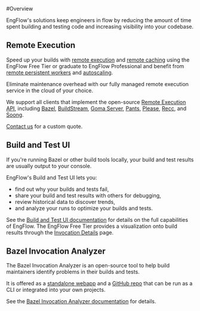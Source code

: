 #Overview

EngFlow's solutions keep engineers in flow by reducing the amount of time spent building and testing code and 
increasing visibility into your codebase.

## Remote Execution
Speed up your builds with 
[remote execution](https://docs.engflow.com/re/config/index.html) and 
[remote caching](https://docs.engflow.com/re/index.html#storage) using the EngFlow Free Tier or graduate to 
EngFlow Professional and benefit 
from [remote persistent workers](https://docs.engflow.com/re/client/remote-persistent-workers.html) and 
[autoscaling](https://docs.engflow.com/re/config/auto-scaling.html).

Eliminate maintenance overhead with our fully managed remote execution service in the cloud of your choice.

We support all clients that implement the open-source [Remote Execution API](https://github.com/bazelbuild/remote-apis),
including [Bazel](https://bazel.build/), [BuildStream](https://buildstream.build/), 
[Goma Server](https://chromium.googlesource.com/infra/goma/server/), [Pants](https://www.pantsbuild.org/), 
[Please](https://please.build/), [Recc](https://gitlab.com/bloomberg/recc), and [Soong](https://source.android.com/setup/build).

[Contact us](https://www.engflow.com/contact?r=docs) for a custom quote.

## Build and Test UI
If you're running Bazel or other build tools locally, your build and test results are usually output to your console. 

EngFlow's Build and Test UI lets you:

* find out why your builds and tests fail,
* share your build and test results with others for debugging,
* review historical data to discover trends,
* and analyze your runs to optimize your builds and tests.

See the [Build and Test UI documentation](https://docs.engflow.com/web_ui/index.html) for details on the full 
capabilities of EngFlow.  The EngFlow Free Tier provides a visualization onto build results through the 
[Invocation Details](https://docs.engflow.com/web_ui/invocation-page.html) page.

## Bazel Invocation Analyzer
The Bazel Invocation Analyzer is an open-source tool to help build maintainers identify problems in their builds 
and tests.

It is offered as a [standalone webapp](https://analyzer.engflow.com/) and a 
[GitHub repo](https://github.com/EngFlow/bazel_invocation_analyzer) that can be run as a CLI or integrated 
into your own projects.

See the [Bazel Invocation Analyzer documentation](https://docs.engflow.com/bia/index.html) for details.